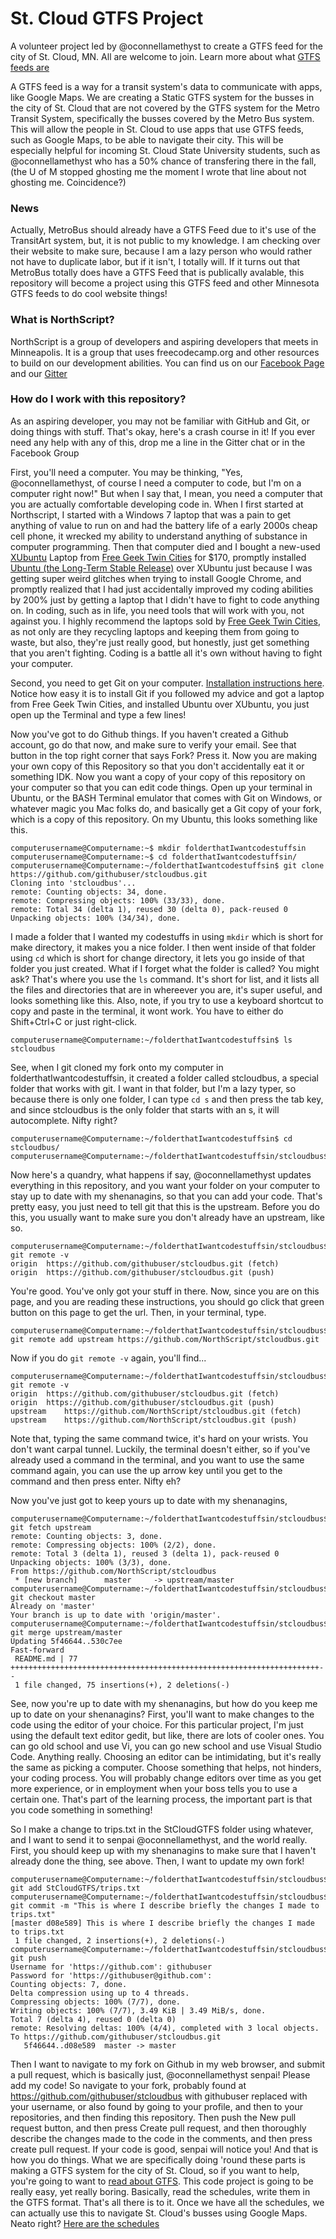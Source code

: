 # St. Cloud GTFS Project
A volunteer project led by @oconnellamethyst to create a GTFS feed for the city of St. Cloud, MN. All are welcome to join. Learn more about what [GTFS feeds are](https://developers.google.com/transit/)

A GTFS feed is a way for a transit system's data to communicate with apps, like Google Maps. We are creating a Static GTFS system for the busses in the city of St. Cloud that are not covered by the GTFS system for the Metro Transit System, specifically the busses covered by the Metro Bus system. This will allow the people in St. Cloud to use apps that use GTFS feeds, such as Google Maps, to be able to navigate their city. This will be especially helpful for incoming St. Cloud State University students, such as @oconnellamethyst who has a 50% chance of transfering there in the fall, (the U of M stopped ghosting me the moment I wrote that line about not ghosting me. Coincidence?)

### News
Actually, MetroBus should already have a GTFS Feed due to it's use of the TransitArt system, but, it is not public to my knowledge. I am checking over their website to make sure, because I am a lazy person who would rather not have to duplicate labor, but if it isn't, I totally will. If it turns out that MetroBus totally does have a GTFS Feed that is publically avalable, this repository will become a project using this GTFS feed and other Minnesota GTFS feeds to do cool website things!

### What is NorthScript?
NorthScript is a group of developers and aspiring developers that meets in Minneapolis. It is a group that uses freecodecamp.org and other resources to build on our development abilities. You can find us on our [Facebook Page](https://www.facebook.com/groups/free.code.camp.minneapolis/about/) and our [Gitter](https://gitter.im/Northscript/Lobby)

### How do I work with this repository?
As an aspiring developer, you may not be familiar with GitHub and Git, or doing things with stuff. That's okay, here's a crash course in it! If you ever need any help with any of this, drop me a line in the Gitter chat or in the Facebook Group

First, you'll need a computer. You may be thinking, "Yes, @oconnellamethyst, of course I need a computer to code, but I'm on a computer right now!" But when I say that, I mean, you need a computer that you are actually comfortable developing code in. When I first started at Northscript, I started with a Windows 7 laptop that was a pain to get anything of value to run on and had the battery life of a early 2000s cheap cell phone, it wrecked my ability to understand anything of substance in computer programming. Then that computer died and I bought a new-used [XUbuntu](https://xubuntu.org/tour/) Laptop from [Free Geek Twin Cities](http://freegeektwincities.org/) for $170, promptly installed [Ubuntu (the Long-Term Stable Release)](https://www.ubuntu.com/download/desktop) over XUbuntu just because I was getting super weird glitches when trying to install Google Chrome, and promptly realized that I had just accidentally improved my coding abilities by 200% just by getting a laptop that I didn't have to fight to code anything on. In coding, such as in life, you need tools that will work with you, not against you. I highly recommend the laptops sold by [Free Geek Twin Cities](http://freegeektwincities.org/), as not only are they recycling laptops and keeping them from going to waste, but also, they're just really good, but honestly, just get something that you aren't fighting. Coding is a battle all it's own without having to fight your computer.

Second, you need to get Git on your computer. [Installation instructions here](https://git-scm.com/book/en/v2/Getting-Started-Installing-Git). Notice how easy it is to install Git if you followed my advice and got a laptop from Free Geek Twin Cities, and installed Ubuntu over XUbuntu, you just open up the Terminal and type a few lines!

Now you've got to do Github things. If you haven't created a Github account, go do that now, and make sure to verify your email. See that button in the top right corner that says Fork? Press it. Now you are making your own copy of this Repository so that you don't accidentally eat it or something IDK. Now you want a copy of your copy of this repository on your computer so that you can edit code things. Open up your terminal in Ubuntu, or the BASH Terminal emulator that comes with Git on Windows, or whatever magic you Mac folks do, and basically get a Git copy of your fork, which is a copy of this repository. On my Ubuntu, this looks something like this.

```
computerusername@Computername:~$ mkdir folderthatIwantcodestuffsin
computerusername@Computername:~$ cd folderthatIwantcodestuffsin/
computerusername@Computername:~/folderthatIwantcodestuffsin$ git clone https://github.com/githubuser/stcloudbus.git
Cloning into 'stcloudbus'...
remote: Counting objects: 34, done.
remote: Compressing objects: 100% (33/33), done.
remote: Total 34 (delta 1), reused 30 (delta 0), pack-reused 0
Unpacking objects: 100% (34/34), done.
```

I made a folder that I wanted my codestuffs in using ```mkdir``` which is short for make directory, it makes you a nice folder. I then went inside of that folder using ```cd``` which is short for change directory, it lets you go inside of that folder you just created. What if I forget what the folder is called? You might ask? That's where you use the ```ls``` command. It's short for list, and it lists all the files and directories that are in whereever you are, it's super useful, and looks something like this. Also, note, if you try to use a keyboard shortcut to copy and paste in the terminal, it wont work. You have to either do Shift+Ctrl+C or just right-click.

```
computerusername@Computername:~/folderthatIwantcodestuffsin$ ls
stcloudbus
```

See, when I git cloned my fork onto my computer in folderthatIwantcodestuffsin, it created a folder called stcloudbus, a special folder that works with git. I want in that folder, but I'm a lazy typer, so because there is only one folder, I can type ```cd s``` and then press the tab key, and since stcloudbus is the only folder that starts with an s, it will autocomplete. Nifty right?

```
computerusername@Computername:~/folderthatIwantcodestuffsin$ cd stcloudbus/
computerusername@Computername:~/folderthatIwantcodestuffsin/stcloudbus$ 
```

Now here's a quandry, what happens if say, @oconnellamethyst updates everything in this repository, and you want your folder on your computer to stay up to date with my shenanagins, so that you can add your code. That's pretty easy, you just need to tell git that this is the upstream. Before you do this, you usually want to make sure you don't already have an upstream, like so.

```
computerusername@Computername:~/folderthatIwantcodestuffsin/stcloudbus$ git remote -v
origin	https://github.com/githubuser/stcloudbus.git (fetch)
origin	https://github.com/githubuser/stcloudbus.git (push)
```

You're good. You've only got your stuff in there. Now, since you are on this page, and you are reading these instructions, you should go click that green button on this page to get the url. Then, in your terminal, type.

```
computerusername@Computername:~/folderthatIwantcodestuffsin/stcloudbus$ git remote add upstream https://github.com/NorthScript/stcloudbus.git
```

Now if you do ```git remote -v``` again, you'll find...

```
computerusername@Computername:~/folderthatIwantcodestuffsin/stcloudbus$ git remote -v
origin	https://github.com/githubuser/stcloudbus.git (fetch)
origin	https://github.com/githubuser/stcloudbus.git (push)
upstream	https://github.com/NorthScript/stcloudbus.git (fetch)
upstream	https://github.com/NorthScript/stcloudbus.git (push)
```

Note that, typing the same command twice, it's hard on your wrists. You don't want carpal tunnel. Luckily, the terminal doesn't either, so if you've already used a command in the terminal, and you want to use the same command again, you can use the up arrow key until you get to the command and then press enter. Nifty eh?

Now you've just got to keep yours up to date with my shenanagins, 

```
computerusername@Computername:~/folderthatIwantcodestuffsin/stcloudbus$ git fetch upstream
remote: Counting objects: 3, done.
remote: Compressing objects: 100% (2/2), done.
remote: Total 3 (delta 1), reused 3 (delta 1), pack-reused 0
Unpacking objects: 100% (3/3), done.
From https://github.com/NorthScript/stcloudbus
 * [new branch]      master     -> upstream/master
computerusername@Computername:~/folderthatIwantcodestuffsin/stcloudbus$ git checkout master
Already on 'master'
Your branch is up to date with 'origin/master'.
computerusername@Computername:~/folderthatIwantcodestuffsin/stcloudbus$ git merge upstream/master
Updating 5f46644..530c7ee
Fast-forward
 README.md | 77 +++++++++++++++++++++++++++++++++++++++++++++++++++++++++++++++++++++--
 1 file changed, 75 insertions(+), 2 deletions(-)
```

See, now you're up to date with my shenanagins, but how do you keep me up to date on your shenanagins? First, you'll want to make changes to the code using the editor of your choice. For this particular project, I'm just using the default text editor gedit, but like, there are lots of cooler ones. You can go old school and use Vi, you can go new school and use Visual Studio Code. Anything really. Choosing an editor can be intimidating, but it's really the same as picking a computer. Choose something that helps, not hinders, your coding process. You will probably change editors over time as you get more experience, or in employment when your boss tells you to use a certain one. That's part of the learning process, the important part is that you code something in something!

So I make a change to trips.txt in the StCloudGTFS folder using whatever, and I want to send it to senpai @oconnellamethyst, and the world really. First, you should keep up with my shenanagins to make sure that I haven't already done the thing, see above. Then, I want to update my own fork!

```
computerusername@Computername:~/folderthatIwantcodestuffsin/stcloudbus$ git add StCloudGTFS/trips.txt
computerusername@Computername:~/folderthatIwantcodestuffsin/stcloudbus$ git commit -m "This is where I describe briefly the changes I made to trips.txt"
[master d08e589] This is where I describe briefly the changes I made to trips.txt
 1 file changed, 2 insertions(+), 2 deletions(-)
computerusername@Computername:~/folderthatIwantcodestuffsin/stcloudbus$ git push
Username for 'https://github.com': githubuser
Password for 'https://githubuser@github.com':
Counting objects: 7, done.
Delta compression using up to 4 threads.
Compressing objects: 100% (7/7), done.
Writing objects: 100% (7/7), 3.49 KiB | 3.49 MiB/s, done.
Total 7 (delta 4), reused 0 (delta 0)
remote: Resolving deltas: 100% (4/4), completed with 3 local objects.
To https://github.com/githubuser/stcloudbus.git
   5f46644..d08e589  master -> master
```

Then I want to navigate to my fork on Github in my web browser, and submit a pull request, which is basically just, @oconnellamethyst senpai! Please add my code! So navigate to your fork, probably found at https://github.com/githubuser/stcloudbus with githubuser replaced with your username, or also found by going to your profile, and then to your repositories, and then finding this repository. Then push the New pull request button, and then press Create pull request, and then thoroughly describe the changes made to the code in the comments, and then press create pull request. If your code is good, senpai will notice you! And that is how you do things. What we are specifically doing 'round these parts is making a GTFS system for the city of St. Cloud, so if you want to help, you're going to want to [read about GTFS](https://developers.google.com/transit/). This code project is going to be really easy, yet really boring. Basically, read the schedules, write them in the GTFS format. That's all there is to it. Once we have all the schedules, we can actually use this to navigate St. Cloud's busses using Google Maps. Neato right? [Here are the schedules](https://www.ridemetrobus.com/)






